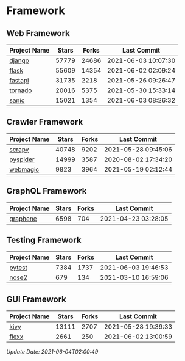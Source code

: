# Framework

## Web Framework
| Project Name | Stars | Forks | Last Commit |
| ------------ | ----- | ----- | ----------- |
| [django](https://github.com/django/django) | 57779 | 24686 | 2021-06-03 10:07:30 |
| [flask](https://github.com/pallets/flask) | 55609 | 14354 | 2021-06-02 02:09:24 |
| [fastapi](https://github.com/tiangolo/fastapi) | 31735 | 2218 | 2021-05-26 09:26:47 |
| [tornado](https://github.com/tornadoweb/tornado) | 20016 | 5375 | 2021-05-30 15:33:14 |
| [sanic](https://github.com/sanic-org/sanic) | 15021 | 1354 | 2021-06-03 08:26:32 |

## Crawler Framework
| Project Name | Stars | Forks | Last Commit |
| ------------ | ----- | ----- | ----------- |
| [scrapy](https://github.com/scrapy/scrapy) | 40748 | 9202 | 2021-05-28 09:45:06 |
| [pyspider](https://github.com/binux/pyspider) | 14999 | 3587 | 2020-08-02 17:34:20 |
| [webmagic](https://github.com/code4craft/webmagic) | 9823 | 3964 | 2021-05-19 02:12:44 |

## GraphQL Framework
| Project Name | Stars | Forks | Last Commit |
| ------------ | ----- | ----- | ----------- |
| [graphene](https://github.com/graphql-python/graphene) | 6598 | 704 | 2021-04-23 03:28:05 |

## Testing Framework
| Project Name | Stars | Forks | Last Commit |
| ------------ | ----- | ----- | ----------- |
| [pytest](https://github.com/pytest-dev/pytest) | 7384 | 1737 | 2021-06-03 19:46:53 |
| [nose2](https://github.com/nose-devs/nose2) | 679 | 134 | 2021-03-10 16:59:06 |

## GUI Framework
| Project Name | Stars | Forks | Last Commit |
| ------------ | ----- | ----- | ----------- |
| [kivy](https://github.com/kivy/kivy) | 13111 | 2707 | 2021-05-28 19:39:33 |
| [flexx](https://github.com/flexxui/flexx) | 2661 | 250 | 2021-06-02 13:00:59 |

*Update Date: 2021-06-04T02:00:49*